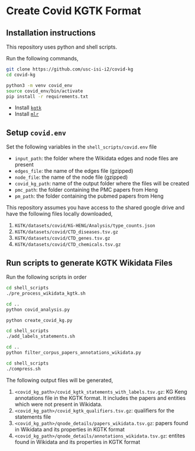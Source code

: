 # Create Covid KGTK Format

## Installation instructions

This repository uses python and shell scripts.

Run the following commands,
```.bash
git clone https://github.com/usc-isi-i2/covid-kg
cd covid-kg

python3 -m venv covid_env
source covid_env/bin/activate
pip install -r requirements.txt

```

- Install [`kgtk`](https://github.com/usc-isi-i2/kgtk)
- Install [`mlr`](https://johnkerl.org/miller/doc/build.html)

## Setup `covid.env`

Set the following variables in the `shell_scripts/covid.env` file
-  `input_path`: the folder where the Wikidata edges and node files are present
- `edges_file`: the name of the edges file (gzipped)
- `node_file`: the name of the node file (gzipped)
- `covid_kg_path`: name of the output folder where the files will be created
- `pmc_path`: the folder containing the PMC papers from Heng
- `pm_path`: the folder containing the pubmed papers from Heng

This repository assumes you have access to the shared google drive and have the following files locally downloaded,
1. `KGTK/datasets/covid/KG-HENG/Analysis/type_counts.json`
2. `KGTK/datasets/covid/CTD_diseases.tsv.gz`
3. `KGTK/datasets/covid/CTD_genes.tsv.gz`
4. `KGTK/datasets/covid/CTD_chemicals.tsv.gz`


## Run scripts to generate KGTK Wikidata Files

Run the following scripts in order
```.bash
cd shell_scripts
./pre_process_wikidata_kgtk.sh

cd ..
python covid_analysis.py

python create_covid_kg.py

cd shell_scripts
./add_labels_statements.sh

cd ..
python filter_corpus_papers_annotations_wikidata.py

cd shell_scripts
./compress.sh
```

The following output files will be generated,
1. `<covid_kg_path>/covid_kgtk_statements_with_labels.tsv.gz`: KG Keng annotations file in the KGTK format. It includes
the papers and entities which were not present in Wikidata.
2. `<covid_kg_path>/covid_kgtk_qualifiers.tsv.gz`: qualifiers for the statements file
3. `<covid_kg_path>/qnode_details/papers_wikidata.tsv.gz`: papers found in Wikidata and its properties in KGTK format
4. `<covid_kg_path>/qnode_details/annotations_wikidata.tsv.gz`: entites found in Wikidata and its properties in KGTK format 
